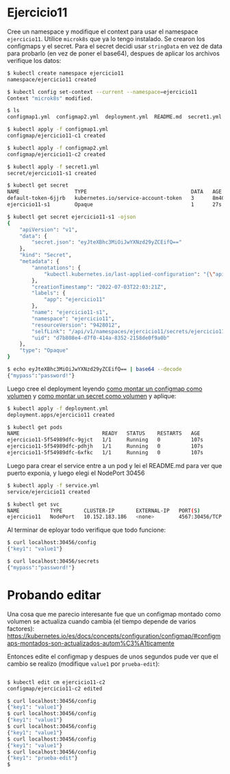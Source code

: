 # Ejercicio11

Cree un namespace y modifique el context para usar el namespace `ejercicio11`. Utilice `microk8s` que ya lo tengo instalado.
Se crearon los configmaps y el secret. Para el secret decidi usar `stringData` en vez de data para probarlo (en vez de poner el base64), despues de aplicar los archivos verifique los datos:
```bash
$ kubectl create namespace ejercicio11
namespace/ejercicio11 created

$ kubectl config set-context --current --namespace=ejercicio11
Context "microk8s" modified.

$ ls
configmap1.yml  configmap2.yml  deployment.yml  README.md  secret1.yml  service.yml

$ kubectl apply -f configmap1.yml
configmap/ejercicio11-c1 created

$ kubectl apply -f configmap2.yml
configmap/ejercicio11-c2 created

$ kubectl apply -f secret1.yml 
secret/ejercicio11-s1 created

$ kubectl get secret
NAME                  TYPE                                  DATA   AGE
default-token-6jjrb   kubernetes.io/service-account-token   3      8m40s
ejercicio11-s1        Opaque                                1      27s

$ kubectl get secret ejercicio11-s1 -ojson
{
    "apiVersion": "v1",
    "data": {
        "secret.json": "eyJteXBhc3MiOiJwYXNzd29yZCEifQ=="
    },
    "kind": "Secret",
    "metadata": {
        "annotations": {
            "kubectl.kubernetes.io/last-applied-configuration": "{\"apiVersion\":\"v1\",\"kind\":\"Secret\",\"metadata\":{\"annotations\":{},\"labels\":{\"app\":\"ejercicio11\"},\"name\":\"ejercicio11-s1\",\"namespace\":\"ejercicio11\"},\"stringData\":{\"secret.json\":\"{\\\"mypass\\\":\\\"password!\\\"}\"},\"type\":\"Opaque\"}\n"
        },
        "creationTimestamp": "2022-07-03T22:03:21Z",
        "labels": {
            "app": "ejercicio11"
        },
        "name": "ejercicio11-s1",
        "namespace": "ejercicio11",
        "resourceVersion": "9428012",
        "selfLink": "/api/v1/namespaces/ejercicio11/secrets/ejercicio11-s1",
        "uid": "d7b808e4-d7f0-414a-8352-2158de0f9a0b"
    },
    "type": "Opaque"
}

$ echo eyJteXBhc3MiOiJwYXNzd29yZCEifQ== | base64 --decode
{"mypass":"password!"}
```

Luego cree el deployment leyendo [como montar un configmap como volumen](https://kubernetes.io/es/docs/concepts/configuration/configmap/#usando-configmaps-como-ficheros-en-un-pod) y [como montar un secret como volumen](https://kubernetes.io/es/docs/concepts/configuration/secret/#usando-secrets-como-archivos-de-un-pod) y aplique:
```bash
$ kubectl apply -f deployment.yml 
deployment.apps/ejercicio11 created

$ kubectl get pods
NAME                           READY   STATUS    RESTARTS   AGE
ejercicio11-5f54989dfc-9gjct   1/1     Running   0          107s
ejercicio11-5f54989dfc-pdhjh   1/1     Running   0          107s
ejercicio11-5f54989dfc-6xfkc   1/1     Running   0          107s
```

Luego para crear el service entre a un pod y lei el README.md para ver que puerto exponia, y luego elegi el NodePort 30456
```bash
$ kubectl apply -f service.yml 
service/ejercicio11 created

$ kubectl get svc
NAME          TYPE       CLUSTER-IP       EXTERNAL-IP   PORT(S)          AGE
ejercicio11   NodePort   10.152.183.186   <none>        4567:30456/TCP   11s
```

Al terminar de eployar todo verifique que todo funcione:
```bash
$ curl localhost:30456/config
{"key1": "value1"}

$ curl localhost:30456/secrets
{"mypass":"password!"}
```

# Probando editar
Una cosa que me parecio interesante fue que un configmap montado como volumen se actualiza cuando cambia (el tiempo depende de varios factores): https://kubernetes.io/es/docs/concepts/configuration/configmap/#configmaps-montados-son-actualizados-autom%C3%A1ticamente

Entonces edite el configmap y despues de unos segundos pude ver que el cambio se realizo (modifique `value1` por `prueba-edit`):
```bash

$ kubectl edit cm ejercicio11-c2
configmap/ejercicio11-c2 edited

$ curl localhost:30456/config
{"key1": "value1"}
$ curl localhost:30456/config
{"key1": "value1"}
$ curl localhost:30456/config
{"key1": "value1"}
$ curl localhost:30456/config
{"key1": "value1"}
$ curl localhost:30456/config
{"key1": "prueba-edit"}
$ 
```
